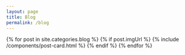 ```yaml
---
layout: page
title: Blog
permalink: /blog
---
```

<div data-nosnippet class="no-select post-card-container">
    {% for post in site.categories.blog %}
        {% if post.imgUrl %}
        {% include /components/post-card.html %}
        {% endif %}
    {% endfor %}
</div>
